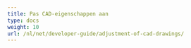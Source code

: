 ```yaml
---
title: Pas CAD-eigenschappen aan
type: docs
weight: 10
url: /nl/net/developer-guide/adjustment-of-cad-drawings/
---
```

